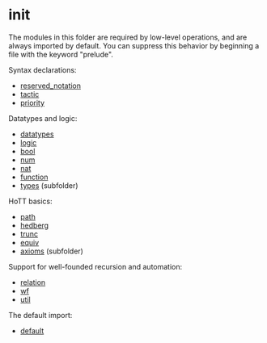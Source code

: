 init
====

The modules in this folder are required by low-level operations, and
are always imported by default. You can suppress this behavior by
beginning a file with the keyword "prelude".

Syntax declarations:

* [reserved_notation](reserved_notation.hlean)
* [tactic](tactic.hlean)
* [priority](priority.hlean)

Datatypes and logic:

* [datatypes](datatypes.hlean)
* [logic](logic.hlean)
* [bool](bool.hlean)
* [num](num.hlean)
* [nat](nat.hlean)
* [function](function.hlean)
* [types](types/types.md) (subfolder)

HoTT basics:

* [path](path.hlean)
* [hedberg](hedberg.hlean)
* [trunc](trunc.hlean)
* [equiv](equiv.hlean)
* [axioms](axioms/axioms.md) (subfolder)

Support for well-founded recursion and automation:

* [relation](relation.hlean)
* [wf](wf.hlean)
* [util](util.hlean)

The default import:

* [default](default.hlean)

